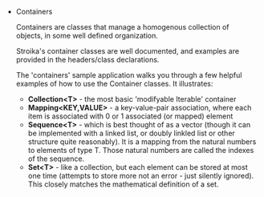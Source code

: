  * Containers

   Containers are classes that manage a homogenous collection of objects, in some well defined organization.
   
   Stroika's container classes are well documented, and examples are provided in the headers/class declarations.

   The 'containers' sample application walks you through a few helpful examples of how to use the Container
   classes. It illustrates:

   *  **Collection&lt;T&gt;** - the most basic 'modifyable Iterable' container
   *  **Mapping&lt;KEY,VALUE&gt;** - a key-value-pair association, where each item is associated with 0 or 1 associated (or mapped) element
   *  **Sequence&lt;T&gt;** - which is best thought of as a vector (though it can be implemented with a linked list, or doubly linkled list or other structure quite reasonably). It is a mapping from the natural numbers to elements of type T. Those natural numbers are called the indexes of the sequence.
   *  **Set&lt;T&gt;** - like a collection, but each element can be stored at most one time (attempts to store more not an error - just silently ignored). This closely matches the mathematical definition of a set.
